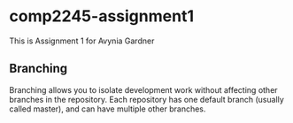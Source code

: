 # comp2245-assignment1
This is Assignment 1 for Avynia Gardner

## Branching 
Branching allows you to isolate development work without 
affecting other branches in the repository. Each repository 
has one default branch (usually called master), and can have 
multiple other branches. 